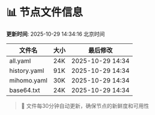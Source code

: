 # 📊 节点文件信息

**更新时间**: 2025-10-29 14:34:16 北京时间

| 文件名 | 大小 | 最后修改 |
|--------|------|----------|
| all.yaml | 24K | 2025-10-29 14:34 |
| history.yaml | 91K | 2025-10-29 14:34 |
| mihomo.yaml | 30K | 2025-10-29 14:34 |
| base64.txt | 24K | 2025-10-29 14:34 |

> 🔄 文件每30分钟自动更新，确保节点的新鲜度和可用性
